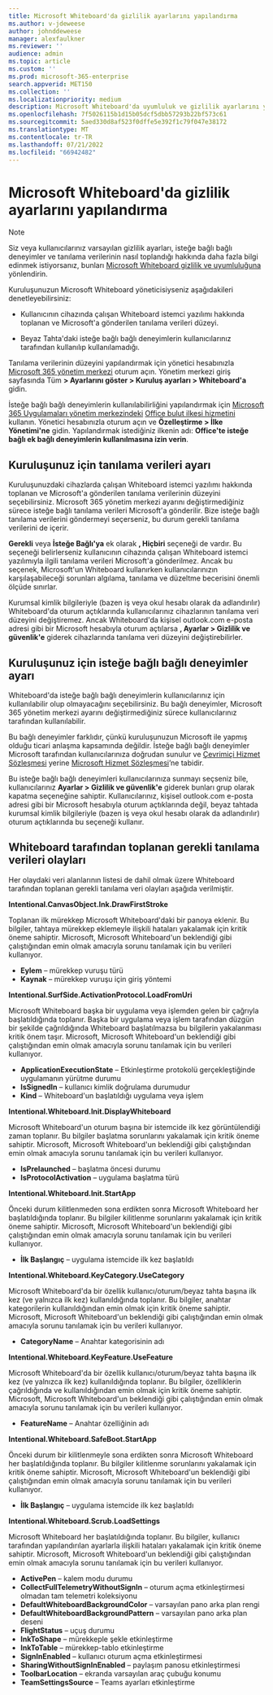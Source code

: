 ```yaml
---
title: Microsoft Whiteboard'da gizlilik ayarlarını yapılandırma
ms.author: v-jdeweese
author: johnddeweese
manager: alexfaulkner
ms.reviewer: ''
audience: admin
ms.topic: article
ms.custom: ''
ms.prod: microsoft-365-enterprise
search.appverid: MET150
ms.collection: ''
ms.localizationpriority: medium
description: Microsoft Whiteboard'da uyumluluk ve gizlilik ayarlarını yapılandırma hakkında bilgi edinin.
ms.openlocfilehash: 7f5026115b1d15b05dcf5dbb57293b22bf573c61
ms.sourcegitcommit: 5aed330d8af523f0dffe5e392f1c79f047e38172
ms.translationtype: MT
ms.contentlocale: tr-TR
ms.lasthandoff: 07/21/2022
ms.locfileid: "66942482"
---
```

# <a name="configure-privacy-settings-in-microsoft-whiteboard"></a>Microsoft Whiteboard'da gizlilik ayarlarını yapılandırma

>[!NOTE]
> Siz veya kullanıcılarınız varsayılan gizlilik ayarları, isteğe bağlı bağlı deneyimler ve tanılama verilerinin nasıl toplandığı hakkında daha fazla bilgi edinmek istiyorsanız, bunları [Microsoft Whiteboard gizlilik ve uyumluluğuna](https://support.microsoft.com/office/privacy-and-compliance-ed9f0de9-71be-44c2-837d-e0f448660be1) yönlendirin.

Kuruluşunuzun Microsoft Whiteboard yöneticisiyseniz aşağıdakileri denetleyebilirsiniz:

- Kullanıcının cihazında çalışan Whiteboard istemci yazılımı hakkında toplanan ve Microsoft'a gönderilen tanılama verileri düzeyi.

- Beyaz Tahta'daki isteğe bağlı bağlı deneyimlerin kullanıcılarınız tarafından kullanılıp kullanılamadığı.

Tanılama verilerinin düzeyini yapılandırmak için yönetici hesabınızla [Microsoft 365 yönetim merkezi](/microsoft-365/admin/admin-overview/admin-center-overview) oturum açın. Yönetim merkezi giriş sayfasında Tüm **> Ayarlarını göster > Kuruluş ayarları > Whiteboard'a** gidin.

İsteğe bağlı bağlı deneyimlerin kullanılabilirliğini yapılandırmak için [Microsoft 365 Uygulamaları yönetim merkezindeki](https://config.office.com) [Office bulut ilkesi hizmetini](/deployoffice/admincenter/overview-office-cloud-policy-service) kullanın. Yönetici hesabınızla oturum açın ve **Özelleştirme > İlke Yönetimi'ne** gidin. Yapılandırmak istediğiniz ilkenin adı: **Office'te isteğe bağlı ek bağlı deneyimlerin kullanılmasına izin verin**.

## <a name="diagnostic-data-setting-for-your-organization"></a>Kuruluşunuz için tanılama verileri ayarı

Kuruluşunuzdaki cihazlarda çalışan Whiteboard istemci yazılımı hakkında toplanan ve Microsoft'a gönderilen tanılama verilerinin düzeyini seçebilirsiniz. Microsoft 365 yönetim merkezi ayarını değiştirmediğiniz sürece isteğe bağlı tanılama verileri Microsoft'a gönderilir. Bize isteğe bağlı tanılama verilerini göndermeyi seçerseniz, bu durum gerekli tanılama verilerini de içerir.

**Gerekli** veya **İsteğe Bağlı'ya** ek olarak **, Hiçbiri** seçeneği de vardır. Bu seçeneği belirlerseniz kullanıcının cihazında çalışan Whiteboard istemci yazılımıyla ilgili tanılama verileri Microsoft'a gönderilmez. Ancak bu seçenek, Microsoft'un Whiteboard kullanırken kullanıcılarınızın karşılaşabileceği sorunları algılama, tanılama ve düzeltme becerisini önemli ölçüde sınırlar.

Kurumsal kimlik bilgileriyle (bazen iş veya okul hesabı olarak da adlandırılır) Whiteboard'da oturum açtıklarında kullanıcılarınız cihazlarının tanılama veri düzeyini değiştiremez. Ancak Whiteboard'da kişisel outlook.com e-posta adresi gibi bir Microsoft hesabıyla oturum açtılarsa **, Ayarlar > Gizlilik ve güvenlik'e** giderek cihazlarında tanılama veri düzeyini değiştirebilirler.

## <a name="optional-connected-experiences-setting-for-your-organization"></a>Kuruluşunuz için isteğe bağlı bağlı deneyimler ayarı

Whiteboard'da isteğe bağlı bağlı deneyimlerin kullanıcılarınız için kullanılabilir olup olmayacağını seçebilirsiniz. Bu bağlı deneyimler, Microsoft 365 yönetim merkezi ayarını değiştirmediğiniz sürece kullanıcılarınız tarafından kullanılabilir. 

Bu bağlı deneyimler farklıdır, çünkü kuruluşunuzun Microsoft ile yapmış olduğu ticari anlaşma kapsamında değildir. İsteğe bağlı bağlı deneyimler Microsoft tarafından kullanıcılarınıza doğrudan sunulur ve [Çevrimiçi Hizmet Sözleşmesi](https://www.microsoft.com/licensing/product-licensing/products) yerine [Microsoft Hizmet Sözleşmesi](https://www.microsoft.com/servicesagreement)’ne tabidir.

Bu isteğe bağlı bağlı deneyimleri kullanıcılarınıza sunmayı seçseniz bile, kullanıcılarınız **Ayarlar > Gizlilik ve güvenlik'e** giderek bunları grup olarak kapatma seçeneğine sahiptir. Kullanıcılarınız, kişisel outlook.com e-posta adresi gibi bir Microsoft hesabıyla oturum açtıklarında değil, beyaz tahtada kurumsal kimlik bilgileriyle (bazen iş veya okul hesabı olarak da adlandırılır) oturum açtıklarında bu seçeneği kullanır.

## <a name="required-diagnostic-data-events-collected-by-whiteboard"></a>Whiteboard tarafından toplanan gerekli tanılama verileri olayları

Her olaydaki veri alanlarının listesi de dahil olmak üzere Whiteboard tarafından toplanan gerekli tanılama veri olayları aşağıda verilmiştir.

**Intentional.CanvasObject.Ink.DrawFirstStroke**

Toplanan ilk mürekkep Microsoft Whiteboard'daki bir panoya eklenir. Bu bilgiler, tahtaya mürekkep eklemeyle ilişkili hataları yakalamak için kritik öneme sahiptir. Microsoft, Microsoft Whiteboard'un beklendiği gibi çalıştığından emin olmak amacıyla sorunu tanılamak için bu verileri kullanıyor.

- **Eylem** – mürekkep vuruşu türü
- **Kaynak** – mürekkep vuruşu için giriş yöntemi

**Intentional.SurfSide.ActivationProtocol.LoadFromUri**

Microsoft Whiteboard başka bir uygulama veya işlemden gelen bir çağrıyla başlatıldığında toplanır. Başka bir uygulama veya işlem tarafından düzgün bir şekilde çağrıldığında Whiteboard başlatılmazsa bu bilgilerin yakalanması kritik önem taşır. Microsoft, Microsoft Whiteboard'un beklendiği gibi çalıştığından emin olmak amacıyla sorunu tanılamak için bu verileri kullanıyor.

- **ApplicationExecutionState** – Etkinleştirme protokolü gerçekleştiğinde uygulamanın yürütme durumu
- **IsSignedIn** – kullanıcı kimlik doğrulama durumudur
- **Kind** – Whiteboard'un başlatıldığı uygulama veya işlem

**Intentional.Whiteboard.Init.DisplayWhiteboard**

Microsoft Whiteboard'un oturum başına bir istemcide ilk kez görüntülendiği zaman toplanır. Bu bilgiler başlatma sorunlarını yakalamak için kritik öneme sahiptir. Microsoft, Microsoft Whiteboard'un beklendiği gibi çalıştığından emin olmak amacıyla sorunu tanılamak için bu verileri kullanıyor.

- **IsPrelaunched** – başlatma öncesi durumu
- **IsProtocolActivation** – uygulama başlatma türü

**Intentional.Whiteboard.Init.StartApp**

Önceki durum kilitlenmeden sona erdikten sonra Microsoft Whiteboard her başlatıldığında toplanır. Bu bilgiler kilitlenme sorunlarını yakalamak için kritik öneme sahiptir. Microsoft, Microsoft Whiteboard'un beklendiği gibi çalıştığından emin olmak amacıyla sorunu tanılamak için bu verileri kullanıyor.

- **İlk Başlangıç** – uygulama istemcide ilk kez başlatıldı

**Intentional.Whiteboard.KeyCategory.UseCategory**

Microsoft Whiteboard'da bir özellik kullanıcı/oturum/beyaz tahta başına ilk kez (ve yalnızca ilk kez) kullanıldığında toplanır. Bu bilgiler, anahtar kategorilerin kullanıldığından emin olmak için kritik öneme sahiptir. Microsoft, Microsoft Whiteboard'un beklendiği gibi çalıştığından emin olmak amacıyla sorunu tanılamak için bu verileri kullanıyor.

- **CategoryName** – Anahtar kategorisinin adı

**Intentional.Whiteboard.KeyFeature.UseFeature**

Microsoft Whiteboard'da bir özellik kullanıcı/oturum/beyaz tahta başına ilk kez (ve yalnızca ilk kez) kullanıldığında toplanır. Bu bilgiler, özelliklerin çağrıldığında ve kullanıldığından emin olmak için kritik öneme sahiptir. Microsoft, Microsoft Whiteboard'un beklendiği gibi çalıştığından emin olmak amacıyla sorunu tanılamak için bu verileri kullanıyor.

- **FeatureName** – Anahtar özelliğinin adı

**Intentional.Whiteboard.SafeBoot.StartApp**

Önceki durum bir kilitlenmeyle sona erdikten sonra Microsoft Whiteboard her başlatıldığında toplanır. Bu bilgiler kilitlenme sorunlarını yakalamak için kritik öneme sahiptir. Microsoft, Microsoft Whiteboard'un beklendiği gibi çalıştığından emin olmak amacıyla sorunu tanılamak için bu verileri kullanıyor.

- **İlk Başlangıç** – uygulama istemcide ilk kez başlatıldı

**Intentional.Whiteboard.Scrub.LoadSettings**

Microsoft Whiteboard her başlatıldığında toplanır. Bu bilgiler, kullanıcı tarafından yapılandırılan ayarlarla ilişkili hataları yakalamak için kritik öneme sahiptir. Microsoft, Microsoft Whiteboard'un beklendiği gibi çalıştığından emin olmak amacıyla sorunu tanılamak için bu verileri kullanıyor.

- **ActivePen** – kalem modu durumu
- **CollectFullTelemetryWithoutSignIn** – oturum açma etkinleştirmesi olmadan tam telemetri koleksiyonu
- **DefaultWhiteboardBackgroundColor** – varsayılan pano arka plan rengi
- **DefaultWhiteboardBackgroundPattern** – varsayılan pano arka plan deseni
- **FlightStatus** – uçuş durumu
- **InkToShape** – mürekkeple şekle etkinleştirme
- **InkToTable** – mürekkep-tablo etkinleştirme
- **SignInEnabled** – kullanıcı oturum açma etkinleştirmesi
- **SharingWithoutSignInEnabled** – paylaşım panosu etkinleştirmesi
- **ToolbarLocation** – ekranda varsayılan araç çubuğu konumu
- **TeamSettingsSource** – Teams ayarları etkinleştirme

